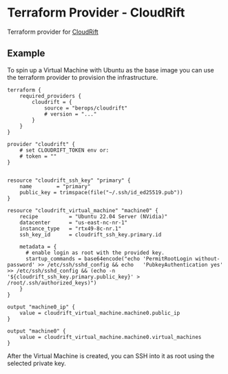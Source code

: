 Terraform Provider - CloudRift
===

Terraform provider for [CloudRift](https://www.cloudrift.ai/)

## Example

To spin up a Virtual Machine with Ubuntu as the base image you can use the terraform provider to provision the infrastructure.

```
terraform {
    required_providers {
        cloudrift = {
            source = "berops/cloudrift"
            # version = "..."
        }
    }
}

provider "cloudrift" {
    # set CLOUDRIFT_TOKEN env or:
    # token = ""
}


resource "cloudrift_ssh_key" "primary" {
    name        = "primary"
    public_key = trimspace(file("~/.ssh/id_ed25519.pub"))
}

resource "cloudrift_virtual_machine" "machine0" {
    recipe          = "Ubuntu 22.04 Server (NVidia)"
    datacenter      = "us-east-nc-nr-1"
    instance_type   = "rtx49-8c-nr.1"
    ssh_key_id      = cloudrift_ssh_key.primary.id

    metadata = {
      # enable login as root with the provided key.
      startup_commands = base64encode("echo 'PermitRootLogin without-password' >> /etc/ssh/sshd_config && echo   'PubkeyAuthentication yes' >> /etc/ssh/sshd_config && (echo -n '${cloudrift_ssh_key.primary.public_key}' >   /root/.ssh/authorized_keys)")
    }
}

output "machine0_ip" {
    value = cloudrift_virtual_machine.machine0.public_ip
}

output "machine0" {
    value = cloudrift_virtual_machine.machine0.virtual_machines
}
```

After the Virtual Machine is created, you can SSH into it as root using the selected private key.

